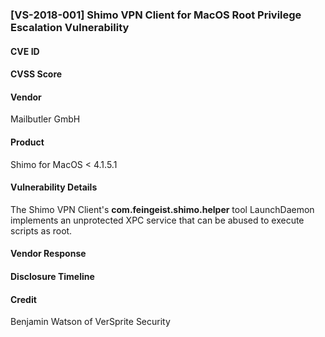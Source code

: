 
### [VS-2018-001] Shimo VPN Client for MacOS Root Privilege Escalation Vulnerability

#### CVE ID


#### CVSS Score

#### Vendor
Mailbutler GmbH

#### Product
Shimo for MacOS < 4.1.5.1

#### Vulnerability Details
The Shimo VPN Client's **com.feingeist.shimo.helper** tool LaunchDaemon implements an unprotected XPC service that can be abused to execute scripts as root.

#### Vendor Response
 
#### Disclosure Timeline


#### Credit
Benjamin Watson of VerSprite Security 

